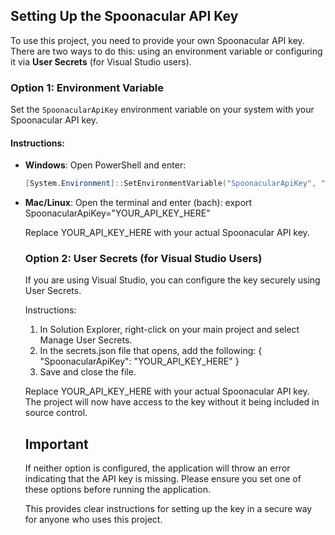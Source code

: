 ## Setting Up the Spoonacular API Key

To use this project, you need to provide your own Spoonacular API key. There are two ways to do this: using an environment variable or configuring it via **User Secrets** (for Visual Studio users).

### Option 1: Environment Variable

Set the `SpoonacularApiKey` environment variable on your system with your Spoonacular API key.

#### Instructions:

- **Windows**:
  Open PowerShell and enter:
  ```powershell
  [System.Environment]::SetEnvironmentVariable("SpoonacularApiKey", "YOUR_API_KEY_HERE", "User")

- **Mac/Linux**:
  Open the terminal and enter (bach):
  export SpoonacularApiKey="YOUR_API_KEY_HERE"

  Replace YOUR_API_KEY_HERE with your actual Spoonacular API key.

  ### Option 2: User Secrets (for Visual Studio Users)
  
  If you are using Visual Studio, you can configure the key securely using User Secrets.
  
  Instructions:
  1. In Solution Explorer, right-click on your main project and select Manage User Secrets.
  2. In the secrets.json file that opens, add the following:
  {
    "SpoonacularApiKey": "YOUR_API_KEY_HERE"
  }
  3. Save and close the file.
 
  Replace YOUR_API_KEY_HERE with your actual Spoonacular API key. The project will now have access to the key without it being included in source control.

  ## Important
  If neither option is configured, the application will throw an error indicating that the API key is missing. Please ensure you set one of these options before running the application. 


  This provides clear instructions for setting up the key in a secure way for anyone who uses this project.
